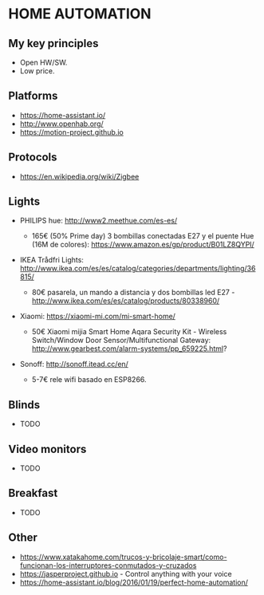 # HOME AUTOMATION

## My key principles

 * Open HW/SW.
 * Low price.

## Platforms

* https://home-assistant.io/
* http://www.openhab.org/
* https://motion-project.github.io

## Protocols

* https://en.wikipedia.org/wiki/Zigbee

## Lights

* PHILIPS hue: http://www2.meethue.com/es-es/

  * 165€ (50% Prime day)  3 bombillas conectadas E27 y el puente Hue (16M de colores): https://www.amazon.es/gp/product/B01LZ8QYPI/

* IKEA Trådfri Lights: http://www.ikea.com/es/es/catalog/categories/departments/lighting/36815/

  * 80€ pasarela, un mando a distancia y dos bombillas led E27 - http://www.ikea.com/es/es/catalog/products/80338960/

* Xiaomi: https://xiaomi-mi.com/mi-smart-home/

  * 50€ Xiaomi mijia Smart Home Aqara Security Kit - Wireless Switch/Window Door Sensor/Multifunctional Gateway: http://www.gearbest.com/alarm-systems/pp_659225.html?

* Sonoff: http://sonoff.itead.cc/en/

  * 5-7€ rele wifi basado en ESP8266.

## Blinds

* TODO

## Video monitors

* TODO
 

## Breakfast

* TODO

## Other

* https://www.xatakahome.com/trucos-y-bricolaje-smart/como-funcionan-los-interruptores-conmutados-y-cruzados
* https://jasperproject.github.io - Control anything with your voice
* https://home-assistant.io/blog/2016/01/19/perfect-home-automation/


